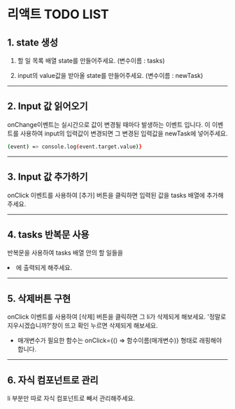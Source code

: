 # 리액트 TODO LIST

## 1. state 생성

1. 할 일 목록 배열 state를 만들어주세요.
   (변수이름 : tasks)

2. input의 value값을 받아올 state를 만들어주세요.
   (변수이름 : newTask)

---

## 2. Input 값 읽어오기

onChange이벤트는 실시간으로 값이 변경될 때마다 발생하는 이벤트 입니다.
이 이벤트를 사용하여 input의 입력값이 변경되면 그 변경된 입력값을 newTask에 넣어주세요.

```bash
(event) => console.log(event.target.value)}
```

---

## 3. Input 값 추가하기

onClick 이벤트를 사용하여
[추가] 버튼을 클릭하면 입력된 값을 tasks 배열에 추가해 주세요.

---

## 4. tasks 반복문 사용

반복문을 사용하여 tasks 배열 안의 할 일들을 <li>에 출력되게 해주세요.

---

## 5. 삭제버튼 구현

onClick 이벤트를 사용하여
[삭제] 버튼을 클릭하면 그 li가 삭제되게 해보세요.
'정말로 지우시겠습니까?'창이 뜨고 확인 누르면 삭제되게 해보세요.

- 매개변수가 필요한 함수는 onClick={() => 함수이름(매개변수)} 형태로 래핑해야 합니다.

---

## 6. 자식 컴포넌트로 관리

li 부분만 따로 자식 컴포넌트로 빼서 관리해주세요.
